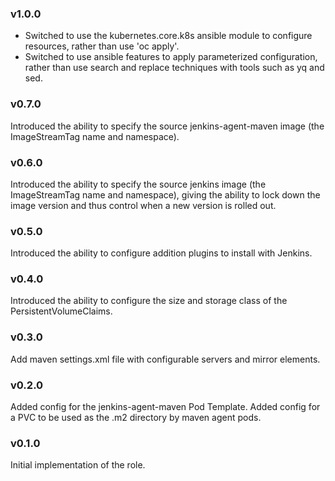 
### v1.0.0

 - Switched to use the kubernetes.core.k8s ansible module to configure resources, rather than use 'oc apply'.
 - Switched to use ansible features to apply parameterized configuration, rather than use search and replace techniques with tools such as yq and sed.

### v0.7.0

Introduced the ability to specify the source jenkins-agent-maven image (the ImageStreamTag name and namespace).

### v0.6.0

Introduced the ability to specify the source jenkins image (the ImageStreamTag name and namespace), giving the ability to lock down the image version and thus control when a new version is rolled out.

### v0.5.0

Introduced the ability to configure addition plugins to install with Jenkins.

### v0.4.0

Introduced the ability to configure the size and storage class of the PersistentVolumeClaims.
 
### v0.3.0

Add maven settings.xml file with configurable servers and mirror elements.

### v0.2.0

Added config for the jenkins-agent-maven Pod Template.
Added config for a PVC to be used as the .m2 directory by maven agent pods.

### v0.1.0

Initial implementation of the role.
